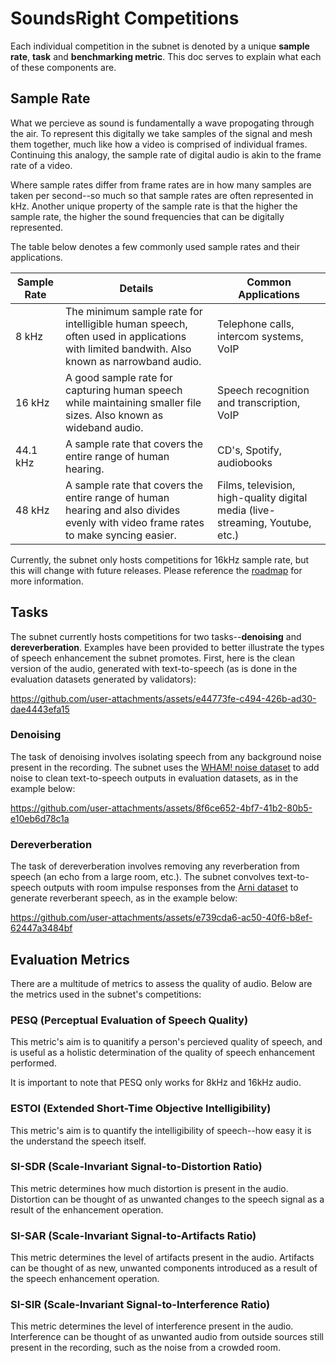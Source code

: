 # SoundsRight Competitions

Each individual competition in the subnet is denoted by a unique **sample rate**, **task** and **benchmarking metric**. This doc serves to explain what each of these components are.

## Sample Rate

What we percieve as sound is fundamentally a wave propogating through the air. To represent this digitally we take samples of the signal and mesh them together, much like how a video is comprised of individual frames. Continuing this analogy, the sample rate of digital audio is akin to the frame rate of a video.

Where sample rates differ from frame rates are in how many samples are taken per second--so much so that sample rates are often represented in kHz. Another unique property of the sample rate is that the higher the sample rate, the higher the sound frequencies that can be digitally represented.

The table below denotes a few commonly used sample rates and their applications.

| Sample Rate | Details | Common Applications |
| ----------- | ------- | ------------------- |
| 8 kHz | The minimum sample rate for intelligible human speech, often used in applications with limited bandwith. Also known as narrowband audio. | Telephone calls, intercom systems, VoIP |
| 16 kHz | A good sample rate for capturing human speech while maintaining smaller file sizes. Also known as wideband audio. | Speech recognition and transcription, VoIP |
| 44.1 kHz | A sample rate that covers the entire range of human hearing. | CD's, Spotify, audiobooks |
| 48 kHz | A sample rate that covers the entire range of human hearing and also divides evenly with video frame rates to make syncing easier. | Films, television, high-quality digital media (live-streaming, Youtube, etc.) |

Currently, the subnet only hosts competitions for 16kHz sample rate, but this will change with future releases. Please reference the [roadmap](roadmap.md) for more information.

## Tasks

The subnet currently hosts competitions for two tasks--**denoising** and **dereverberation**. Examples have been provided to better illustrate the types of speech enhancement the subnet promotes. First, here is the clean version of the audio, generated with text-to-speech (as is done in the evaluation datasets generated by validators):

https://github.com/user-attachments/assets/e44773fe-c494-426b-ad30-dae4443efa15

### Denoising

The task of denoising involves isolating speech from any background noise present in the recording. The subnet uses the [WHAM! noise dataset](http://wham.whisper.ai/) to add noise to clean text-to-speech outputs in evaluation datasets, as in the example below:

https://github.com/user-attachments/assets/8f6ce652-4bf7-41b2-80b5-e10eb6d78c1a

### Dereverberation

The task of dereverberation involves removing any reverberation from speech (an echo from a large room, etc.). The subnet convolves text-to-speech outputs with room impulse responses from the [Arni dataset](https://zenodo.org/records/6985104) to generate reverberant speech, as in the example below:

https://github.com/user-attachments/assets/e739cda6-ac50-40f6-b8ef-62447a3484bf


## Evaluation Metrics

There are a multitude of metrics to assess the quality of audio. Below are the metrics used in the subnet's competitions:

### PESQ (Perceptual Evaluation of Speech Quality)

This metric's aim is to quanitify a person's percieved quality of speech, and is useful as a holistic determination of the quality of speech enhancement performed.

It is important to note that PESQ only works for 8kHz and 16kHz audio.

### ESTOI (Extended Short-Time Objective Intelligibility)

This metric's aim is to quantify the intelligibility of speech--how easy it is the understand the speech itself.

### SI-SDR (Scale-Invariant Signal-to-Distortion Ratio)

This metric determines how much distortion is present in the audio. Distortion can be thought of as unwanted changes to the speech signal as a result of the enhancement operation.

### SI-SAR (Scale-Invariant Signal-to-Artifacts Ratio)

This metric determines the level of artifacts present in the audio. Artifacts can be thought of as new, unwanted components introduced as a result of the speech enhancement operation.

### SI-SIR (Scale-Invariant Signal-to-Interference Ratio)

This metric determines the level of interference present in the audio. Interference can be thought of as unwanted audio from outside sources still present in the recording, such as the noise from a crowded room.